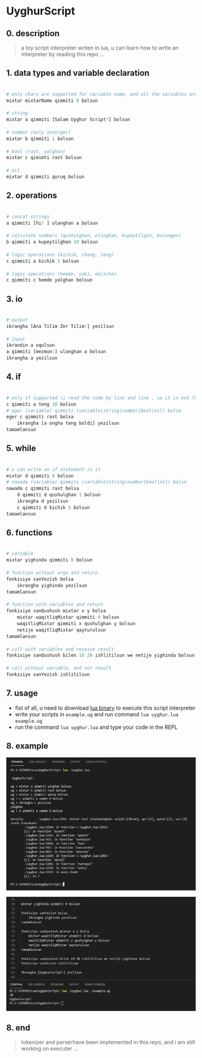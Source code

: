 # UyghurScript

## 0. description

> a toy script interpreter writen in lua, u can learn how to write an interpreter by reading this repo ...

## 1. data types and variable declaration

```python

# only chars are supported for variable name, and all the variables are global
mixtar mixtarName qimmiti 0 bolsun

# string
mixtar a qimmiti [Salam Uyghur Script!] bolsun

# number (only interger)
mixtar b qimmiti 1 bolsun

# bool (rast, yalghan)
mixtar c qimimti rast bolsun

# nil
mixtar d qimmiti quruq bolsun

```

## 2. operations

```python

# concat strings
a qimmiti [hi! ] ulanghan a bolsun

# calculate numbers (qushulghan, elinghan, kupeytilgen, bulungen)
b qimmiti a kupeytilghen 10 bolsun

# logic operations (kichik, chong, teng)
c qimmiti a kichik 5 bolsun

# logic operations (hemde, yaki, ekische)
c qimmiti c hemde yalghan bolsun

```

## 3. io

```python

# output
ikrangha [Ana Tilim Zer Tilim!] yezilsun

# input
ikrandin a oqulsun
a qimmiti [mezmun:] ulanghan a bolsun
ikrangha a yezilsun

```

## 4. if

```python

# only if supported (i read the code by line and line , so it is not frendly enough to support elseif and else)
c qimmiti a teng 10 bolsun
# eger (variable) qimmiti (variable|string|number|bool|nil) bolsa
eger c qimmiti rast bolsa
    ikrangha [a ongha teng boldi] yezilsun
tamamlansun

```

## 5. while

```python

# u can write an if statement in it
mixtar d qimmiti 0 bolsun
# nawada (variable) qimmiti (variable|string|number|bool|nil) bolsa
nawada c qimmiti rast bolsa
    d qimmiti d qushulghan 1 bolsun
    ikrangha d yezilsun
    c qimmiti d kichik 5 bolsun
tamamlansun

```

## 6. functions

```python

# variable
mixtar yighinda qimmiti 0 bolsun

# function without args and return
fonkisiye sanYezish bolsa
    ikrangha yighinda yezilsun
tamamlansun

# function with variables and return
fonkisiye sanQushush mixtar x y bolsa
    mixtar waqitliqMixtar qimmiti 0 bolsun
    waqitliqMixtar qimmiti x qushulghan y bolsun
    netije waqitliqMixtar qayturulsun
tamamlansun

# call with variables and receive result
fonkisiye sanQushush bilen 10 20 ishlitilsun we netije yighinda bolsun

# call without variable, and not result 
fonkisiye sanYezish ishlitilsun

```

## 7. usage

* fist of all, u need to download [lua binary](http://luabinaries.sourceforge.net/) to execute this script interpreter
* write your scripts in `example.ug` and run command `lua uyghur.lua example.ug`
* run the command `lua uyghur.lua` and type your code in the REPL

## 8. example

![REPL](./others/demo1.png)

![file](./others/demo2.png)


## 8. end

> tokenizer and parserhave been implemented in this repo, and i am still working on executer ...
